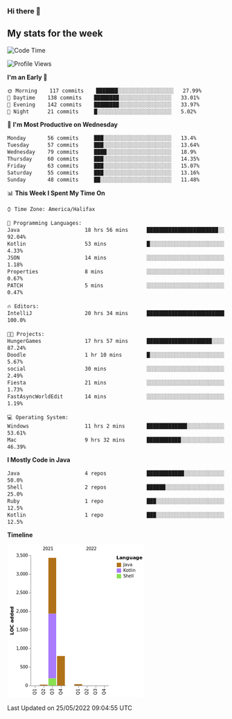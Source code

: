 ### Hi there 👋

## My stats for the week
<!--START_SECTION:waka-->
![Code Time](http://img.shields.io/badge/Code%20Time-222%20hrs%2050%20mins-blue)

![Profile Views](http://img.shields.io/badge/Profile%20Views-0-blue)

**I'm an Early 🐤** 

```text
🌞 Morning    117 commits    ███████░░░░░░░░░░░░░░░░░░   27.99% 
🌆 Daytime    138 commits    ████████░░░░░░░░░░░░░░░░░   33.01% 
🌃 Evening    142 commits    ████████░░░░░░░░░░░░░░░░░   33.97% 
🌙 Night      21 commits     █░░░░░░░░░░░░░░░░░░░░░░░░   5.02%

```
📅 **I'm Most Productive on Wednesday** 

```text
Monday       56 commits     ███░░░░░░░░░░░░░░░░░░░░░░   13.4% 
Tuesday      57 commits     ███░░░░░░░░░░░░░░░░░░░░░░   13.64% 
Wednesday    79 commits     ████░░░░░░░░░░░░░░░░░░░░░   18.9% 
Thursday     60 commits     ███░░░░░░░░░░░░░░░░░░░░░░   14.35% 
Friday       63 commits     ███░░░░░░░░░░░░░░░░░░░░░░   15.07% 
Saturday     55 commits     ███░░░░░░░░░░░░░░░░░░░░░░   13.16% 
Sunday       48 commits     ██░░░░░░░░░░░░░░░░░░░░░░░   11.48%

```


📊 **This Week I Spent My Time On** 

```text
⌚︎ Time Zone: America/Halifax

💬 Programming Languages: 
Java                     18 hrs 56 mins      ███████████████████████░░   92.04% 
Kotlin                   53 mins             █░░░░░░░░░░░░░░░░░░░░░░░░   4.33% 
JSON                     14 mins             ░░░░░░░░░░░░░░░░░░░░░░░░░   1.18% 
Properties               8 mins              ░░░░░░░░░░░░░░░░░░░░░░░░░   0.67% 
PATCH                    5 mins              ░░░░░░░░░░░░░░░░░░░░░░░░░   0.47%

🔥 Editors: 
IntelliJ                 20 hrs 34 mins      █████████████████████████   100.0%

🐱‍💻 Projects: 
HungerGames              17 hrs 57 mins      █████████████████████░░░░   87.24% 
Doodle                   1 hr 10 mins        █░░░░░░░░░░░░░░░░░░░░░░░░   5.67% 
social                   30 mins             ░░░░░░░░░░░░░░░░░░░░░░░░░   2.49% 
Fiesta                   21 mins             ░░░░░░░░░░░░░░░░░░░░░░░░░   1.73% 
FastAsyncWorldEdit       14 mins             ░░░░░░░░░░░░░░░░░░░░░░░░░   1.19%

💻 Operating System: 
Windows                  11 hrs 2 mins       █████████████░░░░░░░░░░░░   53.61% 
Mac                      9 hrs 32 mins       ███████████░░░░░░░░░░░░░░   46.39%

```

**I Mostly Code in Java** 

```text
Java                     4 repos             ████████████░░░░░░░░░░░░░   50.0% 
Shell                    2 repos             ██████░░░░░░░░░░░░░░░░░░░   25.0% 
Ruby                     1 repo              ███░░░░░░░░░░░░░░░░░░░░░░   12.5% 
Kotlin                   1 repo              ███░░░░░░░░░░░░░░░░░░░░░░   12.5%

```


**Timeline**

![Chart not found](https://raw.githubusercontent.com/lyndseyy/lyndseyy/main/charts/bar_graph.png) 


 Last Updated on 25/05/2022 09:04:55 UTC
<!--END_SECTION:waka-->